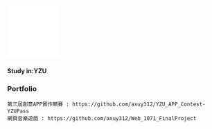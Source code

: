 ![gif from nerdy.dev](https://github.com/axuy312/axuy312/blob/main/hi.gif)  
#### Study in:YZU  
### Portfolio  
    第三屆創意APP實作競賽 : https://github.com/axuy312/YZU_APP_Contest-YZUPass  
    網頁音樂遊戲 : https://github.com/axuy312/Web_1071_FinalProject
